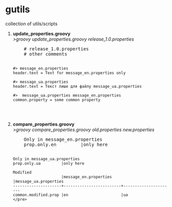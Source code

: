 gutils
======

collection of utils/scripts
<ol>
  <li>
  <b>update_properties.groovy</b><br/>
  <i>>groovy update_properties.groovy release_1.0.properties</i>
  <pre>
    # release_1.0.properties
    # other comments
    
    #> message_en.properties
    header.text = Text for message_en.properties only
    
    #> message_ua.properties
    header.text = Текст лише для файлу message_ua.properties
    
    #>  message_ua.properties message_en.properties
    common.property = some common property
  </pre>
  </li>

  <li>
    <b>compare_properties.groovy</b><br/>
    <i>>groovy compare_properties.groovy old.properties new.properties</i>
    <pre>
    Only in message_en.properties
    prop.only.en         |only here

    Only in message_ua.properties
    prop.only.ua         |only here

    Modified
                         |message_en.properties    |message_ua.properties
    ---------------------+-------------------------+----------------------
    common.modified.prop |en                       |ua
    </pre>
  </li>
</ol>
